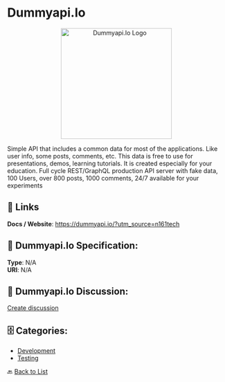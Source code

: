 # Dummyapi.Io
<p align="center">
    <img width="256" src="https://raw.githubusercontent.com/apis-list/apis-list/main/apis/dummyapi-io/logo_256x256.png" alt="Dummyapi.Io Logo"/>
</p>

Simple API that includes a common data for most of the applications. Like user info, some posts, comments, etc. This data is free to use for presentations, demos, learning tutorials. It is created especially for your education. Full cycle REST/GraphQL production API server with fake data, 100 Users, over 800 posts, 1000 comments, 24/7 available for your experiments

##  🔗 Links
**Docs / Website**: https://dummyapi.io/?utm_source=n161tech

## 🧬 Dummyapi.Io Specification:
**Type**: N/A  
**URI**: N/A

## 💬 Dummyapi.Io Discussion:
[Create discussion](https://github.com/apis-list/apis-list/discussions/new)

## 🗄️ Categories:
- [Development](https://github.com/apis-list/apis-list#development-)
- [Testing](https://github.com/apis-list/apis-list#testing-)




🔙 [Back to List](https://github.com/apis-list/apis-list)

